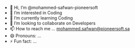 - 👋 Hi, I’m @mohammed-safwan-pioneersoft
- 👀 I’m interested in Coding
- 🌱 I’m currently learning Coding
- 💞️ I’m looking to collaborate on Developers
- 📫 How to reach me ... mohammed.safwan@pioneersoft.sa
- 😄 Pronouns: ...
- ⚡ Fun fact: ...

<!---
mohammed-safwan-pioneersoft/mohammed-safwan-pioneersoft is a ✨ special ✨ repository because its `README.md` (this file) appears on your GitHub profile.
You can click the Preview link to take a look at your changes.
--->

